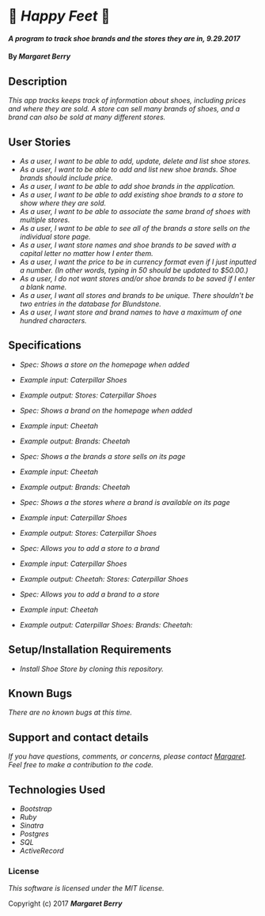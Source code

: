 # :sunflower: _Happy Feet_ :sunflower:

#### _A program to track shoe brands and the stores they are in, 9.29.2017_

#### By _**Margaret Berry**_

## Description

_This app tracks keeps track of information about shoes, including prices and where they are sold. A store can sell many brands of shoes, and a brand can also be sold at many different stores._

## User Stories
* _As a user, I want to be able to add, update, delete and list shoe stores._
* _As a user, I want to be able to add and list new shoe brands. Shoe brands should include price._
* _As a user, I want to be able to add shoe brands in the application._
* _As a user, I want to be able to add existing shoe brands to a store to show where they are sold._
* _As a user, I want to be able to associate the same brand of shoes with multiple stores._
* _As a user, I want to be able to see all of the brands a store sells on the individual store page._
* _As a user, I want store names and shoe brands to be saved with a capital letter no matter how I enter them._
* _As a user, I want the price to be in currency format even if I just inputted a number. (In other words, typing in 50 should be updated to $50.00.)_
* _As a user, I do not want stores and/or shoe brands to be saved if I enter a blank name._
* _As a user, I want all stores and brands to be unique. There shouldn't be two entries in the database for Blundstone._
* _As a user, I want store and brand names to have a maximum of one hundred characters._

## Specifications

* _Spec: Shows a store on the homepage when added_
* _Example input: Caterpillar Shoes_
* _Example output: Stores: Caterpillar Shoes_

* _Spec: Shows a brand on the homepage when added_
* _Example input: Cheetah_
* _Example output: Brands: Cheetah_

* _Spec: Shows a the brands a store sells on its page_
* _Example input: Cheetah_
* _Example output: Brands: Cheetah_

* _Spec: Shows a the stores where a brand is available on its page_
* _Example input: Caterpillar Shoes_
* _Example output: Stores: Caterpillar Shoes_

* _Spec: Allows you to add a store to a brand_
* _Example input: Caterpillar Shoes_
* _Example output: Cheetah: Stores: Caterpillar Shoes_

* _Spec: Allows you to add a brand to a store_
* _Example input: Cheetah_
* _Example output: Caterpillar Shoes: Brands: Cheetah:_

## Setup/Installation Requirements

* _Install Shoe Store by cloning this repository._

## Known Bugs

_There are no known bugs at this time._

## Support and contact details

_If you have questions, comments, or concerns, please contact [Margaret](margaretshelaghmcgovern@gmail.com).  Feel free to make a contribution to the code._

## Technologies Used

* _Bootstrap_
* _Ruby_
* _Sinatra_
* _Postgres_
* _SQL_
* _ActiveRecord_

### License

*This software is licensed under the MIT license.*

Copyright (c) 2017 **_Margaret Berry_**
